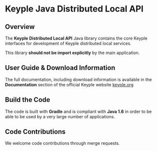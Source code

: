 # Keyple Java Distributed Local API

## Overview

The **Keyple Distributed Local API** Java library contains the core Keyple interfaces for development of Keyple distributed local services.

This library **should not be import explicitly** by the main application.

## User Guide & Download Information

The full documentation, including download information is available in the **Documentation** section of the official Keyple website [keyple.org](https://keyple.org)

## Build the Code

The code is built with **Gradle** and is compliant with **Java 1.6** in order to be able to be used by a very large number of applications.

## Code Contributions

We welcome code contributions through merge requests.